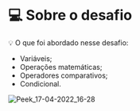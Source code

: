 

# 💻 Sobre o desafio

<aside>
💡 O que foi abordado nesse desafio:

- Variáveis;
- Operações matemáticas;
- Operadores comparativos;
- Condicional.

</aside>


![Peek_17-04-2022_16-28](https://user-images.githubusercontent.com/81052476/236023633-d76cdc3e-517b-4023-b5ee-2648bdec0f6d.gif)
